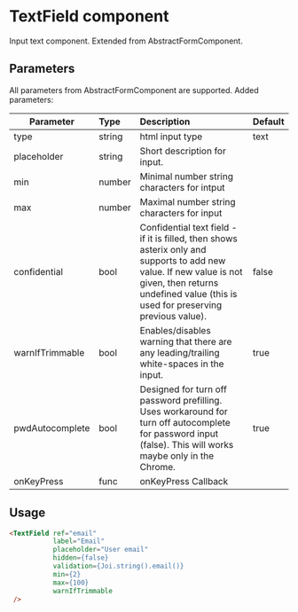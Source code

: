 # TextField component

Input text component. Extended from AbstractFormComponent.

## Parameters

All parameters from AbstractFormComponent are supported. Added parameters:

| Parameter | Type | Description | Default  |
| --- | :--- | :--- | :--- |
| type  | string   | html input type | text |
| placeholder  | string   | Short description for input.|  |
| min  | number   | Minimal number string characters for intput |  |
| max  | number   | Maximal number string characters for input  |  |
| confidential  | bool   | Confidential text field - if it is filled, then shows asterix only and supports to add new value. If new value is not given, then returns undefined value (this is used for preserving previous value).  | false  |
| warnIfTrimmable | bool | Enables/disables warning that there are any leading/trailing white-spaces in the input. | true |
| pwdAutocomplete | bool | Designed for turn off password prefilling. Uses workaround for turn off autocomplete for password input (false). This will works maybe only in the Chrome. | true |
| onKeyPress | func | onKeyPress Callback | ||

## Usage

```html
<TextField ref="email"
           label="Email"
           placeholder="User email"
           hidden={false}
           validation={Joi.string().email()}
           min={2}
           max={100}
           warnIfTrimmable
 />
```
